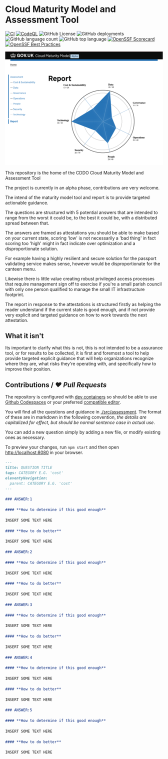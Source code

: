 # Cloud Maturity Model and Assessment Tool

[![CI](https://github.com/co-cddo/cloudmaturity/actions/workflows/ci.yaml/badge.svg)](https://github.com/co-cddo/cloudmaturity/actions/workflows/ci.yaml) [![CodeQL](https://github.com/co-cddo/cloudmaturity/actions/workflows/github-code-scanning/codeql/badge.svg)](https://github.com/co-cddo/cloudmaturity/actions/workflows/github-code-scanning/codeql) ![GitHub License](https://img.shields.io/github/license/co-cddo/cloudmaturity) ![GitHub deployments](https://img.shields.io/github/deployments/co-cddo/cloudmaturity/github-pages) ![GitHub language count](https://img.shields.io/github/languages/count/co-cddo/cloudmaturity) ![GitHub top language](https://img.shields.io/github/languages/top/co-cddo/cloudmaturity) [![OpenSSF Scorecard](https://api.scorecard.dev/projects/github.com/co-cddo/cloudmaturity/badge)](https://scorecard.dev/viewer/?uri=github.com/co-cddo/cloudmaturity) [![OpenSSF Best Practices](https://www.bestpractices.dev/projects/8980/badge)](https://www.bestpractices.dev/projects/8980)

![Screenshot from report page](images/report-screengrab.png)

This repository is the home of the CDDO Cloud Maturity Model and Assessment Tool

The project is currently in an alpha phase, contributions are very welcome.

The intend of the maturity model tool and report is to provide targeted actionable guidance.

The questions are structured with 5 potential answers that are intended to range from the worst it could be, to the best it could be, with a distributed spread between that.

The answers are framed as attestations you should be able to make based on your current state, scoring 'low' is not necessarily a 'bad thing' in fact scoring too 'high' might in fact indicate over optimization and a disproportionate solution.

For example having a highly resilient and secure solution for the passport validating service makes sense, however would be disproportionate for the canteen menu.

Likewise there is little value creating robust privileged access processes that require management sign off to exercise if you're a small parish council with only one person qualified to manage the small IT infrastructure footprint.

The report in response to the attestations is structured firstly as helping the reader understand if the current state is good enough, and if not provide very explicit and targeted guidance on how to work towards the next attestation.

## What it isn't

Its important to clarify what this is not, this is not intended to be a assurance tool, or for results to be collected, it is first and foremost a tool to help provide targeted explicit guidance that will help organizations recognize where they are, what risks they're operating with, and specifically how to improve their position.

## Contributions / _❤️ Pull Requests_

The repository is configured with [dev containers](https://containers.dev/) so should be able to use [Github Codespaces](https://github.com/features/codespaces) or your preferred [compatible editor](https://containers.dev/supporting#editors).

You will find all the questions and guidance in [./src/assessment](./src/assessment/).
The format of these are in markdown in the following convention, _the details are capitalized for effect, but should be normal sentence case in actual use_.

You can add a new question simply by adding a new file, or modify existing ones as necessary.

To preview your changes, run `npm start` and then open [http://localhost:8080](http://localhost:8080) in your browser.

```markdown
---
title: QUESTION TITLE
tags: CATEGORY E.G. 'cost'
eleventyNavigation:
  parent: CATEGORY E.G. 'cost'
---

### ANSWER:1

#### **How to determine if this good enough**

INSERT SOME TEXT HERE

#### **How to do better**

INSERT SOME TEXT HERE

### ANSWER:2

#### **How to determine if this good enough**

INSERT SOME TEXT HERE

#### **How to do better**

INSERT SOME TEXT HERE

### ANSWER:3

#### **How to determine if this good enough**

INSERT SOME TEXT HERE

#### **How to do better**

INSERT SOME TEXT HERE

### ANSWER:4

#### **How to determine if this good enough**

INSERT SOME TEXT HERE

#### **How to do better**

INSERT SOME TEXT HERE

### ANSWER:5

#### **How to determine if this good enough**

INSERT SOME TEXT HERE

#### **How to do better**

INSERT SOME TEXT HERE
```
